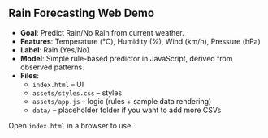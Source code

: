 ## Rain Forecasting Web Demo

- **Goal**: Predict Rain/No Rain from current weather.
- **Features**: Temperature (°C), Humidity (%), Wind (km/h), Pressure (hPa)
- **Label**: Rain (Yes/No)
- **Model**: Simple rule-based predictor in JavaScript, derived from observed patterns.
- **Files**:
  - `index.html` – UI
  - `assets/styles.css` – styles
  - `assets/app.js` – logic (rules + sample data rendering)
  - `data/` – placeholder folder if you want to add more CSVs

Open `index.html` in a browser to use.